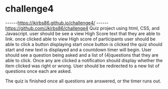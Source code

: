 # challenge4
------https://jkirbs86.github.io/challenge4/
------https://github.com/Jkirbs86/challenge4
Quiz project using html, CSS, and Javascript.
  user should be see a view High Score text that they are able to link.
  once clicked able to view High score of participants
  user should be able to click a button displaying start
  once button is clicked the quiz should start and new text is displayed and a countdown timer will begin.
  User should see a question being asked and a list of (4)questions that they are able to click.
  Once any are clicked a notification should display whether the item clicked was right or wrong.
  User should be redirected to a new list of questions once each are asked.
  
  The quiz is finished once all questions are answered, or the timer runs out.
  

